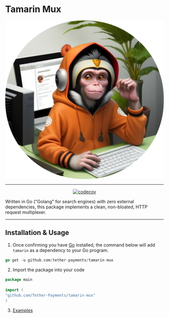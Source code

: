 # Tamarin Mux

![tamarin.png](tamarin.png)

---

<div align="center">

[![codecov](https://codecov.io/gh/Tether-Payments/tamarin-mux/graph/badge.svg?token=ZBQI4PN2CA)](https://codecov.io/gh/Tether-Payments/tamarin-mux)

</div>

Written in Go ("Golang" for search engines) with zero external dependencies, this package implements a clean, 
non-bloated, HTTP request multiplexer.

---

## Installation & Usage
1. Once confirming you have [Go](https://go.dev/doc/install) installed, the command below will add
   `tamarin` as a dependency to your Go program.
```go
go get -u github.com/tether-payments/tamarin-mux
```
2. Import the package into your code
```go
package main

import (
"github.com/Tether-Payments/tamarin-mux"
)
```
3. [Examples](examples)